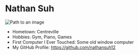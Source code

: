 # Nathan Suh

![Path to an image](myphoto.jpg)

- Hometown: Centreville
- Hobbies: Gym, Piano, Games
- First Computer I Ever Touched: Some old window computer
- My GitHub Profile: <https://github.com/nathansuh12>
